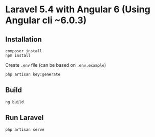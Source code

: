 # Laravel 5.4 with Angular 6 (Using Angular cli ~6.0.3)

## Installation

```
composer install
npm install
```

Create `.env` file (can be based on `.env.example`)
```
php artisan key:generate
```

## Build

```
ng build
```

## Run Laravel

```
php artisan serve
```
